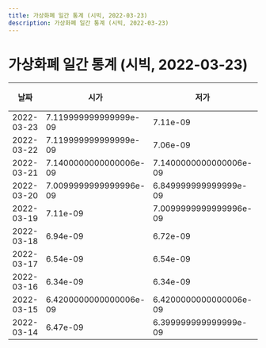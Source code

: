 ```yaml
---
title: 가상화폐 일간 통계 (시빅, 2022-03-23)
description: 가상화폐 일간 통계 (시빅, 2022-03-23)
---
```



가상화폐 일간 통계 (시빅, 2022-03-23)
===

|날짜|시가|저가|고가|종가|비고|
|--|--|--|--|--|--|
|2022-03-23|7.119999999999999e-09|7.11e-09|7.119999999999999e-09|7.11e-09|    |
|2022-03-22|7.119999999999999e-09|7.06e-09|7.1400000000000006e-09|7.1400000000000006e-09|    |
|2022-03-21|7.1400000000000006e-09|7.1400000000000006e-09|7.1400000000000006e-09|7.1400000000000006e-09|    |
|2022-03-20|7.0099999999999996e-09|6.849999999999999e-09|7.07e-09|7.07e-09|    |
|2022-03-19|7.11e-09|7.0099999999999996e-09|7.23e-09|7.0099999999999996e-09|    |
|2022-03-18|6.94e-09|6.72e-09|7.13e-09|7.13e-09|    |
|2022-03-17|6.54e-09|6.54e-09|7.39e-09|6.93e-09|    |
|2022-03-16|6.34e-09|6.34e-09|6.44e-09|6.44e-09|    |
|2022-03-15|6.4200000000000006e-09|6.4200000000000006e-09|6.43e-09|6.43e-09|    |
|2022-03-14|6.47e-09|6.399999999999999e-09|6.49e-09|6.44e-09|    |
